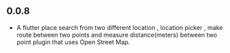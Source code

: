 ## 0.0.8

* A flutter place search from two different location ,  location picker , make route between two points and measure distance(meters) between two point plugin that uses Open Street Map.
